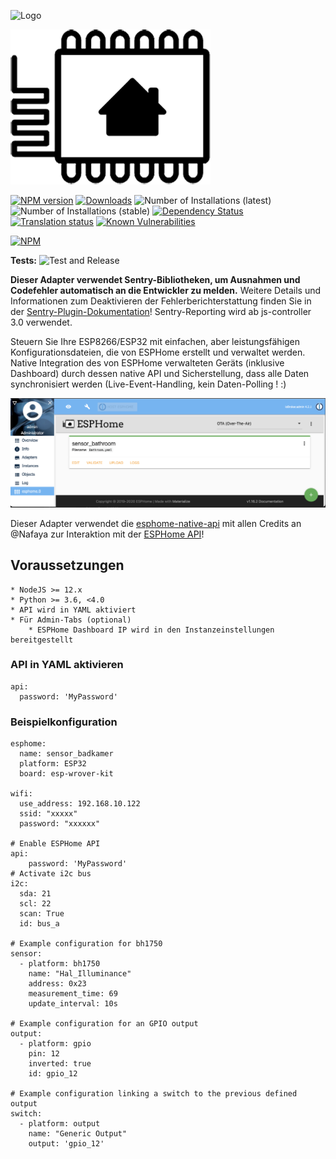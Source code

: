 ![Logo](admin/esphome.png)

![Basic configuration](./img/esphome.png)

[![NPM version](http://img.shields.io/npm/v/iobroker.esphome.svg)](https://www.npmjs.com/package/iobroker.esphome)
[![Downloads](https://img.shields.io/npm/dm/iobroker.esphome.svg)](https://www.npmjs.com/package/iobroker.esphome)
![Number of Installations (latest)](http://iobroker.live/badges/esphome-installed.svg)
![Number of Installations (stable)](http://iobroker.live/badges/esphome-stable.svg)
[![Dependency Status](https://img.shields.io/david/DrozmotiX/iobroker.esphome.svg)](https://david-dm.org/DrozmotiX/iobroker.esphome)
[![Translation status](https://weblate.iobroker.net/widgets/adapters/-/ESPHome/svg-badge.svg)](https://weblate.iobroker.net/engage/adapters/?utm_source=widget)
[![Known Vulnerabilities](https://snyk.io/test/github/DrozmotiX/ioBroker.esphome/badge.svg)](https://snyk.io/test/github/DrozmotiX/ioBroker.esphome)

[![NPM](https://nodei.co/npm/iobroker.esphome.png?downloads=true)](https://nodei.co/npm/iobroker.esphome/)

**Tests:** ![Test and Release](https://github.com/DrozmotiX/ioBroker.esphome/workflows/Test%20and%20Release/badge.svg)

**Dieser Adapter verwendet Sentry-Bibliotheken, um Ausnahmen und Codefehler automatisch an die Entwickler zu melden.** Weitere Details und Informationen zum Deaktivieren der Fehlerberichterstattung finden Sie in der [Sentry-Plugin-Dokumentation](https://github.com/ioBroker/plugin-sentry#plugin-sentry)! Sentry-Reporting wird ab js-controller 3.0 verwendet.

Steuern Sie Ihre ESP8266/ESP32 mit einfachen, aber leistungsfähigen Konfigurationsdateien, die von ESPHome erstellt und verwaltet werden.
Native Integration des von ESPHome verwalteten Geräts (inklusive Dashboard) durch dessen native API und Sicherstellung, dass alle Daten synchronisiert werden (Live-Event-Handling, kein Daten-Polling ! :)

![Logo](./img/dashboard.png)


Dieser Adapter verwendet die [esphome-native-api](https://github.com/Nafaya/esphome-native-api#readme) mit allen Credits an @Nafaya zur Interaktion mit der [ESPHome API](https://esphome.io/components/api.html?highlight=api)!

## Voraussetzungen

    * NodeJS >= 12.x
    * Python >= 3.6, <4.0
    * API wird in YAML aktiviert
    * Für Admin-Tabs (optional)
        * ESPHome Dashboard IP wird in den Instanzeinstellungen bereitgestellt

### API in YAML aktivieren
```
api:
  password: 'MyPassword'
```

### Beispielkonfiguration

```
esphome:
  name: sensor_badkamer
  platform: ESP32
  board: esp-wrover-kit

wifi:
  use_address: 192.168.10.122
  ssid: "xxxxx"
  password: "xxxxxx"
          
# Enable ESPHome API
api:
    password: 'MyPassword'
# Activate i2c bus  
i2c:
  sda: 21
  scl: 22
  scan: True
  id: bus_a
  
# Example configuration for bh1750
sensor:
  - platform: bh1750
    name: "Hal_Illuminance"
    address: 0x23
    measurement_time: 69
    update_interval: 10s
    
# Example configuration for an GPIO output    
output:
  - platform: gpio
    pin: 12
    inverted: true
    id: gpio_12
    
# Example configuration linking a switch to the previous defined output
switch:
  - platform: output
    name: "Generic Output"
    output: 'gpio_12'
    
```